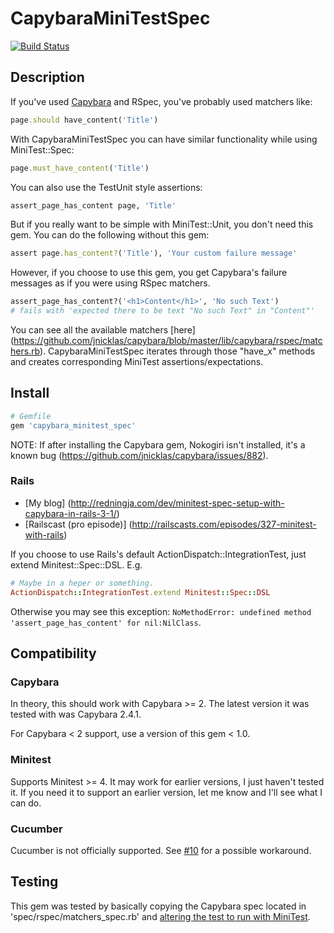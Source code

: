 CapybaraMiniTestSpec
====================

[![Build Status](https://secure.travis-ci.org/ordinaryzelig/capybara_minitest_spec.png?branch=master)](http://travis-ci.org/ordinaryzelig/capybara_minitest_spec)

## Description

If you've used [Capybara](https://github.com/jnicklas/capybara) and RSpec, you've probably used matchers like:

```ruby
page.should have_content('Title')
```

With CapybaraMiniTestSpec you can have similar functionality while using MiniTest::Spec:

```ruby
page.must_have_content('Title')
```

You can also use the TestUnit style assertions:

```ruby
assert_page_has_content page, 'Title'
```

But if you really want to be simple with MiniTest::Unit, you don't need this gem.
You can do the following without this gem:

```ruby
assert page.has_content?('Title'), 'Your custom failure message'
```

However, if you choose to use this gem, you get Capybara's failure messages as if you were using RSpec matchers.

```ruby
assert_page_has_content?('<h1>Content</h1>', 'No such Text')
# fails with 'expected there to be text "No such Text" in "Content"'
```

You can see all the available matchers [here] (https://github.com/jnicklas/capybara/blob/master/lib/capybara/rspec/matchers.rb).
CapybaraMiniTestSpec iterates through those "have_x" methods and creates corresponding MiniTest assertions/expectations.

## Install

```ruby
# Gemfile
gem 'capybara_minitest_spec'
```

NOTE: If after installing the Capybara gem, Nokogiri isn't installed, it's a known bug (https://github.com/jnicklas/capybara/issues/882).

### Rails

* [My blog] (http://redningja.com/dev/minitest-spec-setup-with-capybara-in-rails-3-1/)
* [Railscast (pro episode)] (http://railscasts.com/episodes/327-minitest-with-rails)

If you choose to use Rails's default ActionDispatch::IntegrationTest, just extend Minitest::Spec::DSL. E.g.

```ruby
# Maybe in a heper or something.
ActionDispatch::IntegrationTest.extend Minitest::Spec::DSL
```

Otherwise you may see this exception:
`NoMethodError: undefined method 'assert_page_has_content' for nil:NilClass`.

## Compatibility

### Capybara

  In theory, this should work with Capybara >= 2. The latest version it was tested with was Capybara 2.4.1.

  For Capybara < 2 support, use a version of this gem < 1.0.

### Minitest

Supports Minitest >= 4.
It may work for earlier versions, I just haven't tested it.
If you need it to support an earlier version, let me know and I'll see what I can do.

### Cucumber

Cucumber is not officially supported. See [#10](https://github.com/ordinaryzelig/capybara_minitest_spec/issues/10#issuecomment-152404532) for a possible workaround.

## Testing

This gem was tested by basically copying the Capybara spec located in 'spec/rspec/matchers_spec.rb' and [altering the test to run with MiniTest](https://gist.github.com/4297afa19edd44885248).
